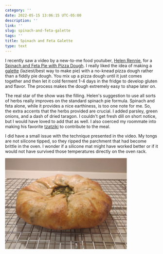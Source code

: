 ```yaml
---
category: ''
date: 2022-05-15 13:06:15 UTC-05:00
description: ''
link: ''
slug: spinach-and-feta-galette
tags: ''
title: Spinach and Feta Galette
type: text
---
```

I recently saw a video by a new-to-me food youtuber, [Helen Rennie](https://www.youtube.com/channel/UCdTLhjAGVI_XDAuXrobtI6Q), for a [Spinach and Feta Pie with Pizza Dough](https://www.youtube.com/watch?v=YJn1jBlC2w8).
I really liked the idea of making a [galette](https://en.wikipedia.org/wiki/Galette) (laziest/best way to make pie) with a no-knead pizza dough rather than a fiddly pie dough.
You mix up a pizza dough until it just comes together and then let it cold ferment 1-4 days in the fridge to develop gluten and flavor.
The process makes the dough extremely easy to shape later on.

The real star of the show was the filling.
Helen's suggestion to use all sorts of herbs really improves on the standard spinach pie formula.
Spinach and feta alone, while it provides a nice earthiness, is too one note for me.
So, the extra accents that the herbs provided are crucial.
I added parsley, green onions, and a dash of dried taragon.
I couldn't get fresh dill on short notice, but I would have loved to add that as well.
I also coerced my roommate into making his favorite [tzatziki](https://www.youtube.com/watch?v=OOkL5d8t1sM) to contribute to the meal.


I did have a small issue with the technique presented in the video.
My tongs are not silicone tipped, so they ripped the parchment that had become brittle in the oven.
I wonder if a silicone mat might have worked better or if it would not have survived those temperatures directly on the oven rack.

<img src="/images/spinach-feta-galette.jpg" width="400">